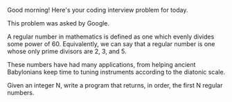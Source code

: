 Good morning! Here's your coding interview problem for today.This problem was asked by Google.A regular number in mathematics is defined as one which evenly divides somepower of 60. Equivalently, we can say that a regular number is one whose onlyprime divisors are 2, 3, and 5.These numbers have had many applications, from helping ancient Babylonians keeptime to tuning instruments according to the diatonic scale.Given an integer N, write a program that returns, in order, the first N regularnumbers.